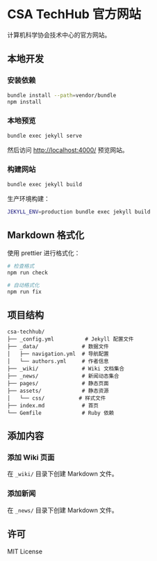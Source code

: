 # CSA TechHub 官方网站

计算机科学协会技术中心的官方网站。

## 本地开发

### 安装依赖

```bash
bundle install --path=vendor/bundle
npm install
```

### 本地预览

```bash
bundle exec jekyll serve
```

然后访问 <http://localhost:4000/> 预览网站。

### 构建网站

```bash
bundle exec jekyll build
```

生产环境构建：

```bash
JEKYLL_ENV=production bundle exec jekyll build
```

## Markdown 格式化

使用 prettier 进行格式化：

```bash
# 检查格式
npm run check

# 自动格式化
npm run fix
```

## 项目结构

```
csa-techhub/
├── _config.yml          # Jekyll 配置文件
├── _data/              # 数据文件
│   ├── navigation.yml  # 导航配置
│   └── authors.yml     # 作者信息
├── _wiki/              # Wiki 文档集合
├── _news/              # 新闻动态集合
├── pages/              # 静态页面
├── assets/             # 静态资源
│   └── css/           # 样式文件
├── index.md            # 首页
└── Gemfile             # Ruby 依赖
```

## 添加内容

### 添加 Wiki 页面

在 `_wiki/` 目录下创建 Markdown 文件。

### 添加新闻

在 `_news/` 目录下创建 Markdown 文件。

## 许可

MIT License
